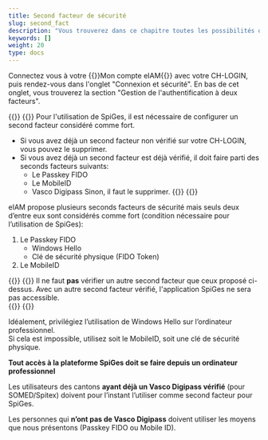 ```yaml
---
title: Second facteur de sécurité
slug: second_fact
description: "Vous trouverez dans ce chapitre toutes les possibilités que vous avez comme second facteur de sécurité."
keywords: []
weight: 20
type: docs
---
```

Connectez vous à votre {{<link url="https://www.myaccount.eiam.admin.ch/" newTab="true">}}Mon compte eIAM{{</link>}} avec votre CH-LOGIN, puis rendez-vous dans l'onglet "Connexion et sécurité". En bas de cet onglet, vous trouverez la section "Gestion de l'authentification à deux facteurs". 

{{<alert color="info">}}
{{<markdown>}}
Pour l'utilisation de SpiGes, il est nécessaire de configurer un second facteur considéré comme fort. 
- Si vous avez déjà un second facteur non vérifié sur votre CH-LOGIN, vous pouvez le supprimer. 
- Si vous avez déjà un second facteur est déjà vérifié, il doit faire parti des seconds facteurs suivants: 
    - Le Passkey FIDO
    - Le MobileID
    - Vasco Digipass
Sinon, il faut le supprimer. 
{{</markdown>}}
{{</alert>}}

eIAM propose plusieurs seconds facteurs de sécurité mais seuls deux d’entre eux sont considérés comme fort (condition nécessaire pour l’utilisation de SpiGes):  
1. Le Passkey FIDO
    - Windows Hello
    - Clé de sécurité physique (FIDO Token)
2. Le MobileID

{{<alert color="warning">}}
{{<markdown>}}
Il ne faut **pas** vérifier un autre second facteur que ceux proposé ci-dessus. Avec un autre second facteur vérifié, l'application SpiGes ne sera pas accessible.  
{{</markdown>}}
{{</alert>}}

Idéalement, privilégiez l’utilisation de Windows Hello sur l’ordinateur professionnel.          
Si cela est impossible, utilisez soit le MobileID, soit une clé de sécurité physique. 

**Tout accès à la plateforme SpiGes doit se faire depuis un ordinateur professionnel**

Les utilisateurs des cantons **ayant déjà un Vasco Digipass vérifié** (pour SOMED/Spitex) doivent pour l’instant l’utiliser comme second facteur pour SpiGes. 

Les personnes qui **n’ont pas de Vasco Digipass** doivent utiliser les moyens que nous présentons (Passkey FIDO ou Mobile ID).
